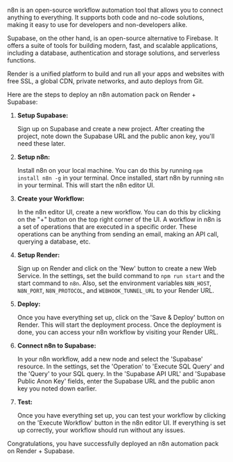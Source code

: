 n8n is an open-source workflow automation tool that allows you to connect anything to everything. It supports both code and no-code solutions, making it easy to use for developers and non-developers alike.

Supabase, on the other hand, is an open-source alternative to Firebase. It offers a suite of tools for building modern, fast, and scalable applications, including a database, authentication and storage solutions, and serverless functions.

Render is a unified platform to build and run all your apps and websites with free SSL, a global CDN, private networks, and auto deploys from Git.

Here are the steps to deploy an n8n automation pack on Render + Supabase:

1. **Setup Supabase:**

   Sign up on Supabase and create a new project. After creating the project, note down the Supabase URL and the public anon key, you'll need these later.

2. **Setup n8n:**

   Install n8n on your local machine. You can do this by running `npm install n8n -g` in your terminal. Once installed, start n8n by running `n8n` in your terminal. This will start the n8n editor UI.

3. **Create your Workflow:**

   In the n8n editor UI, create a new workflow. You can do this by clicking on the "+" button on the top right corner of the UI. A workflow in n8n is a set of operations that are executed in a specific order. These operations can be anything from sending an email, making an API call, querying a database, etc.

4. **Setup Render:**

   Sign up on Render and click on the 'New' button to create a new Web Service. In the settings, set the build command to `npm run start` and the start command to `n8n`. Also, set the environment variables `N8N_HOST`, `N8N_PORT`, `N8N_PROTOCOL`, and `WEBHOOK_TUNNEL_URL` to your Render URL.

5. **Deploy:**

   Once you have everything set up, click on the 'Save & Deploy' button on Render. This will start the deployment process. Once the deployment is done, you can access your n8n workflow by visiting your Render URL.

6. **Connect n8n to Supabase:**

   In your n8n workflow, add a new node and select the 'Supabase' resource. In the settings, set the 'Operation' to 'Execute SQL Query' and the 'Query' to your SQL query. In the 'Supabase API URL' and 'Supabase Public Anon Key' fields, enter the Supabase URL and the public anon key you noted down earlier.

7. **Test:**

   Once you have everything set up, you can test your workflow by clicking on the 'Execute Workflow' button in the n8n editor UI. If everything is set up correctly, your workflow should run without any issues.

Congratulations, you have successfully deployed an n8n automation pack on Render + Supabase.